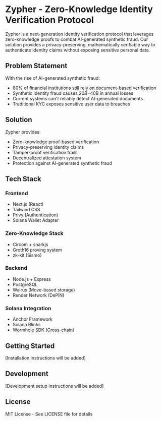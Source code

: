 # Zypher - Zero-Knowledge Identity Verification Protocol

Zypher is a next-generation identity verification protocol that leverages zero-knowledge proofs to combat AI-generated synthetic fraud. Our solution provides a privacy-preserving, mathematically verifiable way to authenticate identity claims without exposing sensitive personal data.

## Problem Statement

With the rise of AI-generated synthetic fraud:
- 80% of financial institutions still rely on document-based verification
- Synthetic identity fraud causes $20B-$40B in annual losses
- Current systems can't reliably detect AI-generated documents
- Traditional KYC exposes sensitive user data to breaches

## Solution

Zypher provides:
- Zero-knowledge proof-based verification
- Privacy-preserving identity claims
- Tamper-proof verification trails
- Decentralized attestation system
- Protection against AI-generated synthetic fraud

## Tech Stack

### Frontend
- Next.js (React)
- Tailwind CSS
- Privy (Authentication)
- Solana Wallet Adapter

### Zero-Knowledge Stack
- Circom + snarkjs
- Groth16 proving system
- zk-kit (Sismo)

### Backend
- Node.js + Express
- PostgreSQL
- Walrus (Move-based storage)
- Render Network (DePIN)

### Solana Integration
- Anchor Framework
- Solana Blinks
- Wormhole SDK (Cross-chain)

## Getting Started

[Installation instructions will be added]

## Development

[Development setup instructions will be added]

## License

MIT License - See LICENSE file for details
